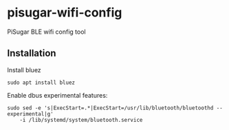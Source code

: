 # pisugar-wifi-config
PiSugar BLE wifi config tool

## Installation

Install bluez

    sudo apt install bluez

Enable dbus experimental features:

    sudo sed -e 's|ExecStart=.*|ExecStart=/usr/lib/bluetooth/bluetoothd --experimental|g'
        -i /lib/systemd/system/bluetooth.service

